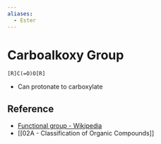 ```yaml
---
aliases:
  - Ester
---
```


# Carboalkoxy Group

```smiles
[R]C(=O)O[R]
```

- Can protonate to carboxylate

## Reference

- [Functional group - Wikipedia](https://en.wikipedia.org/wiki/Functional_group)
- [[02A - Classification of Organic Compounds]]
